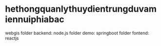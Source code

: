 # hethongquanlythuydientrungduvamiennuiphiabac
webgis
folder backend: node.js
folder demo: springboot
folder fontend: reactjs